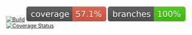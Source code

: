 [![Build](https://github.com/Rickyz03/ProvaMavenRepo/actions/workflows/build.yml/badge.svg)](https://github.com/Rickyz03/ProvaMavenRepo/actions/workflows/build.yml)
![coverage](.github/ReadmeBadges/jacoco.svg)
![branches_coverage](.github/ReadmeBadges/branches.svg)
[![Coverage Status](https://coveralls.io/repos/github/Rickyz03/ProvaMavenRepo/badge.svg?branch=develop)](https://coveralls.io/github/Rickyz03/ProvaMavenRepo?branch=develop)
